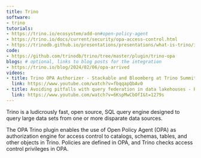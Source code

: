 ```yaml
---
title: Trino
software:
- trino
tutorials:
- https://trino.io/ecosystem/add-on#open-policy-agent
- https://trino.io/docs/current/security/opa-access-control.html
- https://trinodb.github.io/presentations/presentations/what-is-trino/index.html
code:
- https://github.com/trinodb/trino/tree/master/plugin/trino-opa
blogs: # optional, links to blog posts for the integration
- https://trino.io/blog/2024/02/06/opa-arrived
videos:
- title: Trino OPA Authorizer - Stackable and Bloomberg at Trino Summit 2023
  link: https://www.youtube.com/watch?v=fbqqapQbAv0
- title: Avoiding pitfalls with query federation in data lakehouses - Raft at Trino Summit 2023
  link: https://www.youtube.com/watch?v=6KspMwCbOfI&t=1279s
---
```

Trino is a ludicrously fast, open source, SQL query engine designed to query
large data sets from one or more disparate data sources.

The OPA Trino plugin enables the use of Open Policy Agent (OPA) as authorization
engine for access control to catalogs, schemas, tables, and other objects in
Trino. Policies are defined in OPA, and Trino checks access control privileges
in OPA.
